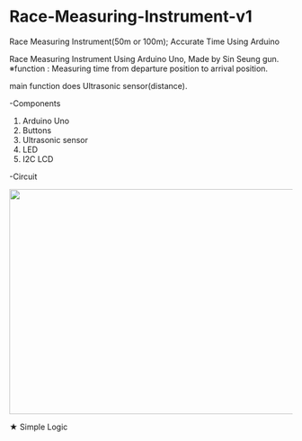 # Race-Measuring-Instrument-v1
Race Measuring Instrument(50m or 100m); Accurate Time Using Arduino 

Race Measuring Instrument Using Arduino Uno, Made by Sin Seung gun.
※function : Measuring time from departure position to arrival position.

main function does Ultrasonic sensor(distance).


-Components
1. Arduino Uno
2. Buttons
3. Ultrasonic sensor
4. LED
5. I2C LCD

-Circuit


<img width="800" height="400" src="https://user-images.githubusercontent.com/54919474/71011527-e86fa880-2130-11ea-9c7f-332f3bc9fb2d.png">


★ Simple Logic


